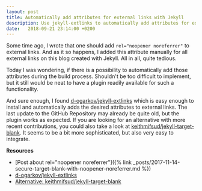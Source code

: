 ```yaml
---
layout: post
title: Automatically add attributes for external links with Jekyll
description: Use jekyll-extlinks to automatically add attributes for external links with Jekyll
date:   2018-09-21 23:14:00 +0200
---
```


Some time ago, I wrote that one should add `rel="noopener noreferrer"` to external links. And as it so happens, I added this attribute manually for all external links on this blog created with Jekyll. All in all, quite tedious.

Today I was wondering, if there is a possibility to automatically add those attributes during the build process. Shouldn't be too difficult to implement, but it still would be neat to have a plugin readily available for such a functionality.

And sure enough, I found [d-ogarkov/jekyll-extlinks](https://github.com/d-ogarkov/jekyll-extlinks) which is easy enough to install and automatically adds the desired attributes to external links. The last update to the GitHub Repository may already be quite old, but the plugin works as expected. If you are looking for an alternative with more recent contributions, you could also take a look at [keithmifsud/jekyll-target-blank](https://github.com/keithmifsud/jekyll-target-blank). It seems to be a bit more sophisticated, but also very easy to integrate.

**Resources**
* [Post about rel="noopener noreferrer"]({% link _posts/2017-11-14-secure-target-blank-with-noopener-noreferrer.md %})
* [d-ogarkov/jekyll-extlinks](https://github.com/d-ogarkov/jekyll-extlinks)
* [Alternative: keithmifsud/jekyll-target-blank](https://github.com/keithmifsud/jekyll-target-blank)